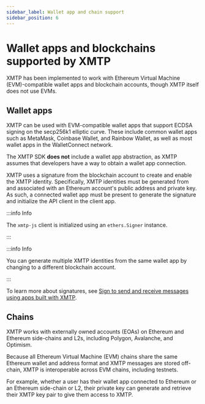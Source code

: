 ```yaml
---
sidebar_label: Wallet app and chain support
sidebar_position: 6
---
```


# Wallet apps and blockchains supported by XMTP

XMTP has been implemented to work with Ethereum Virtual Machine (EVM)-compatible wallet apps and blockchain accounts, though XMTP itself does not use EVMs.

## Wallet apps

XMTP can be used with EVM-compatible wallet apps that support ECDSA signing on the secp256k1 elliptic curve. These include common wallet apps such as MetaMask, Coinbase Wallet, and Rainbow Wallet, as well as most wallet apps in the WalletConnect network.

The XMTP SDK **does not** include a wallet app abstraction, as XMTP assumes that developers have a way to obtain a wallet app connection.

XMTP uses a signature from the blockchain account to create and enable the XMTP identity. Specifically, XMTP identities must be generated from and associated with an Ethereum account's public address and private key. As such, a connected wallet app must be present to generate the signature and initialize the API client in the client app.

:::info Info

The `xmtp-js` client is initialized using an `ethers.Signer` instance.

:::

:::info Info

You can generate multiple XMTP identities from the same wallet app by changing to a different blockchain account.

:::

To learn more about signatures, see [Sign to send and receive messages using apps built with XMTP](signatures).

## Chains

XMTP works with externally owned accounts (EOAs) on Ethereum and Ethereum side-chains and L2s, including Polygon, Avalanche, and Optimism.

Because all Ethereum Virtual Machine (EVM) chains share the same Ethereum wallet and address format and XMTP messages are stored off-chain, XMTP is interoperable across EVM chains, including testnets.

For example, whether a user has their wallet app connected to Ethereum or an Ethereum side-chain or L2, their private key can generate and retrieve their XMTP key pair to give them access to XMTP.
